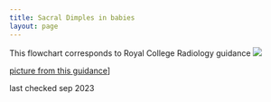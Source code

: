 ```yaml
---
title: Sacral Dimples in babies
layout: page
---
```

This flowchart corresponds to Royal College Radiology guidance
![]({{site.baseurl}}/images/87d17bf714dc-4f0d-b3ed7709ede38a66.jpeg)

[picture from this guidance](https://www.rcr.ac.uk/sites/default/files/audit_template/an_example_of_a_pathway_used_by_the_authors_trust__the_staffordshire_shropshire_and_black_country_neonatal_operational_delivery_network_neonatal_guidelines_2017_-_2019_page_number_0.pdf)]

last checked sep 2023
